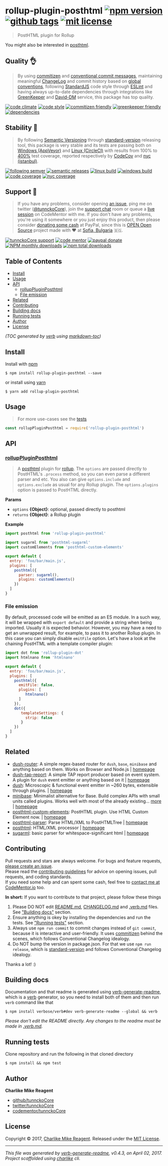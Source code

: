 # rollup-plugin-posthtml [![npm version][npmv-img]][npmv-url] [![github tags][ghtag-img]][ghtag-url] [![mit license][license-img]][license-url]

> PostHTML plugin for Rollup

You might also be interested in [posthtml](https://github.com/posthtml/posthtml).

## Quality 👌

> By using [commitizen][czfriendly-url] and [conventional commit messages][conventional-messages-url], 
maintaining meaningful [ChangeLog][changelogmd-url] 
and commit history based on [global conventions][conventions-url], 
following [StandardJS][standard-url] code style through [ESLint][eslint-url] and
having always up-to-date dependencies through integrations
like [GreenKeeper][gk-integration-url] and [David-DM][daviddm-url] service,
this package has top quality.

[![code climate][codeclimate-img]][codeclimate-url] 
[![code style][standard-img]][standard-url] 
[![commitizen friendly][czfriendly-img]][czfriendly-url] 
[![greenkeeper friendly][gkfriendly-img]][gkfriendly-url] 
[![dependencies][daviddm-deps-img]][daviddm-deps-url] 
<!-- uncomment when need -->
<!-- [![develop deps][daviddm-devdeps-img]][daviddm-devdeps-url] -->

## Stability 💯

> By following [Semantic Versioning][semver-url] through [standard-version][] releasing tool, 
this package is very stable and its tests are passing both on [Windows (AppVeyor)][appveyor-ci-url] 
and [Linux (CircleCI)][circle-ci-url] with results 
from 100% to [400%][absolute-coverage-url] test coverage, reported respectively
by [CodeCov][codecov-coverage-url] and [nyc (istanbul)][nyc-istanbul-url].

[![following semver][following-semver-img]][following-semver-url] 
[![semantic releases][strelease-img]][strelease-url] 
[![linux build][circle-img]][circle-url] 
[![windows build][appveyor-img]][appveyor-url] 
[![code coverage][codecov-img]][codecov-url] 
[![nyc coverage][istanbulcov-img]][istanbulcov-url] 

## Support :clap:

> If you have any problems, consider opening [an issue][open-issue-url],
ping me on twitter ([@tunnckoCore][tunnckocore-twitter-url]),
join the [support chat][supportchat-url] room
or queue a [live session][codementor-url] on CodeMentor with me.
If you don't have any problems, you're using it somewhere or
you just enjoy this product, then please consider [donating some cash][paypalme-url] at PayPal,
since this is [OPEN Open Source][opensource-project-url] project made
with :heart: at [Sofia, Bulgaria][bulgaria-url] 🇧🇬.

[![tunnckoCore support][supportchat-img]][supportchat-url] 
[![code mentor][codementor-img]][codementor-url] 
[![paypal donate][paypalme-img]][paypalme-url] 
[![NPM monthly downloads](https://img.shields.io/npm/dm/rollup-plugin-posthtml.svg?style=flat)](https://npmjs.org/package/rollup-plugin-posthtml) 
[![npm total downloads][downloads-img]][downloads-url] 

## Table of Contents
- [Install](#install)
- [Usage](#usage)
- [API](#api)
  * [rollupPluginPosthtml](#rolluppluginposthtml)
  * [File emission](#file-emission)
- [Related](#related)
- [Contributing](#contributing)
- [Building docs](#building-docs)
- [Running tests](#running-tests)
- [Author](#author)
- [License](#license)

_(TOC generated by [verb](https://github.com/verbose/verb) using [markdown-toc](https://github.com/jonschlinkert/markdown-toc))_

## Install
Install with [npm](https://www.npmjs.com/)

```
$ npm install rollup-plugin-posthtml --save
```

or install using [yarn](https://yarnpkg.com)

```
$ yarn add rollup-plugin-posthtml
```

## Usage
> For more use-cases see the [tests](test.js)

```js
const rollupPluginPosthtml = require('rollup-plugin-posthtml')
```

## API

### [rollupPluginPosthtml](index.js#L45)
> A [posthtml] plugin for [rollup][]. The `options` are passed directly to PostHTML's `.process` method, so you can even parse a different parser and etc. You also can give `options.include` and `options.exclude` as usual for any Rollup plugin. The `options.plugins` option is passed to PostHTML directly.

**Params**

* `options` **{Object}**: optional, passed directly to posthtml    
* `returns` **{Object}**: a Rollup plugin  

**Example**

```js
import posthtml from 'rollup-plugin-posthtml'

import sugarml from 'posthtml-sugarml'
import customElements from 'posthtml-custom-elements'

export default {
  entry: 'foo/bar/main.js',
  plugins: [
    posthtml({
      parser: sugarml(),
      plugins: customElements()
    })
  ]
}
```

### File emission

By default, processed code will be emitted as an ES module. In a such way, it will be wrapped with `export default` and provide a string when being imported. Usually it is expected behavior.
However, you may have a need to get an unwrapped result, for example, to pass it to another Rollup plugin. In this case you can simply disable `emitFile` option.
Let's have a look at the chaining PostHTML with a template compiler plugin:

```js
import dot from 'rollup-plugin-dot'
import htmlnano from 'htmlnano'

export default {
  entry: 'foo/bar/main.js',
  plugins: [
    posthtml({
      emitFile: false,
      plugins: [
         htmlnano()
      ]
    }),
    dot({
       templateSettings: {
         strip: false
       }
    })
  ]
}
```

## Related
- [dush-router](https://www.npmjs.com/package/dush-router): A simple regex-based router for `dush`, `base`, `minibase` and anything based on them. Works on Browser and Node.js | [homepage](https://github.com/tunnckocore/dush-router#readme "A simple regex-based router for `dush`, `base`, `minibase` and anything based on them. Works on Browser and Node.js")
- [dush-tap-report](https://www.npmjs.com/package/dush-tap-report): A simple TAP report producer based on event system. A plugin for `dush` event emitter or anything based on it | [homepage](https://github.com/tunnckocore/dush-tap-report#readme "A simple TAP report producer based on event system. A plugin for `dush` event emitter or anything based on it")
- [dush](https://www.npmjs.com/package/dush): Microscopic & functional event emitter in ~260 bytes, extensible through plugins. | [homepage](https://github.com/tunnckocore/dush#readme "Microscopic & functional event emitter in ~260 bytes, extensible through plugins.")
- [minibase](https://www.npmjs.com/package/minibase): Minimalist alternative for Base. Build complex APIs with small units called plugins. Works well with most of the already existing… [more](https://github.com/node-minibase/minibase#readme) | [homepage](https://github.com/node-minibase/minibase#readme "Minimalist alternative for Base. Build complex APIs with small units called plugins. Works well with most of the already existing [base][] plugins.")
- [posthtml-custom-elements](https://www.npmjs.com/package/posthtml-custom-elements): PostHTML plugin. Use HTML Custom Element now. | [homepage](https://github.com/posthtml/posthtml-custom-elements#readme "PostHTML plugin. Use HTML Custom Element now.")
- [posthtml-parser](https://www.npmjs.com/package/posthtml-parser): Parse HTML/XML to PostHTMLTree | [homepage](https://github.com/posthtml/posthtml-parser#readme "Parse HTML/XML to PostHTMLTree")
- [posthtml](https://www.npmjs.com/package/posthtml): HTML/XML processor | [homepage](https://github.com/posthtml/posthtml "HTML/XML processor")
- [sugarml](https://www.npmjs.com/package/sugarml): basic parser for whitespace-significant html | [homepage](https://github.com/reshape/sugarml "basic parser for whitespace-significant html")

## Contributing
Pull requests and stars are always welcome. For bugs and feature requests, [please create an issue][open-issue-url].  
Please read the [contributing guidelines][contributing-url] for advice on opening issues, pull requests, and coding standards.  
If you need some help and can spent some cash, feel free to [contact me at CodeMentor.io][codementor-url] too.

**In short:** If you want to contribute to that project, please follow these things

1. Please DO NOT edit [README.md](README.md), [CHANGELOG.md][changelogmd-url] and [.verb.md](.verb.md) files. See ["Building docs"](#building-docs) section.
2. Ensure anything is okey by installing the dependencies and run the tests. See ["Running tests"](#running-tests) section.
3. Always use `npm run commit` to commit changes instead of `git commit`, because it is interactive and user-friendly. It uses [commitizen][] behind the scenes, which follows Conventional Changelog idealogy.
4. Do NOT bump the version in package.json. For that we use `npm run release`, which is [standard-version][] and follows Conventional Changelog idealogy.

Thanks a lot! :)

## Building docs
Documentation and that readme is generated using [verb-generate-readme][], which is a [verb][] generator, so you need to install both of them and then run `verb` command like that

```
$ npm install verbose/verb#dev verb-generate-readme --global && verb
```

_Please don't edit the README directly. Any changes to the readme must be made in [.verb.md](.verb.md)._

## Running tests
Clone repository and run the following in that cloned directory

```
$ npm install && npm test
```

## Author
**Charlike Mike Reagent**

+ [github/tunnckoCore](https://github.com/tunnckoCore)
+ [twitter/tunnckoCore](https://twitter.com/tunnckoCore)
+ [codementor/tunnckoCore](https://codementor.io/tunnckoCore)

## License
Copyright © 2017, [Charlike Mike Reagent](https://i.am.charlike.online). Released under the [MIT License](LICENSE).

***

_This file was generated by [verb-generate-readme](https://github.com/verbose/verb-generate-readme), v0.4.3, on April 02, 2017._  
_Project scaffolded using [charlike][] cli._

[always-done]: https://github.com/hybridables/always-done
[async-done]: https://github.com/gulpjs/async-done
[base]: https://github.com/node-base/base
[charlike]: https://github.com/tunnckocore/charlike
[commitizen]: https://github.com/commitizen/cz-cli
[dezalgo]: https://github.com/npm/dezalgo
[once]: https://github.com/isaacs/once
[posthtml]: https://github.com/posthtml/posthtml
[rollup]: https://github.com/rollup/rollup
[standard-version]: https://github.com/conventional-changelog/standard-version
[verb-generate-readme]: https://github.com/verbose/verb-generate-readme
[verb]: https://github.com/verbose/verb

[license-url]: https://github.com/tunnckoCore/rollup-plugin-posthtml/blob/master/LICENSE
[license-img]: https://img.shields.io/npm/l/rollup-plugin-posthtml.svg

[downloads-url]: https://www.npmjs.com/package/rollup-plugin-posthtml
[downloads-img]: https://img.shields.io/npm/dt/rollup-plugin-posthtml.svg

[codeclimate-url]: https://codeclimate.com/github/tunnckoCore/rollup-plugin-posthtml
[codeclimate-img]: https://img.shields.io/codeclimate/github/tunnckoCore/rollup-plugin-posthtml.svg

[circle-url]: https://circleci.com/gh/tunnckoCore/rollup-plugin-posthtml
[circle-img]: https://img.shields.io/circleci/project/github/tunnckoCore/rollup-plugin-posthtml/master.svg?label=linux

[appveyor-url]: https://ci.appveyor.com/project/tunnckoCore/rollup-plugin-posthtml
[appveyor-img]: https://img.shields.io/appveyor/ci/tunnckoCore/rollup-plugin-posthtml/master.svg?label=windows

[codecov-url]: https://codecov.io/gh/tunnckoCore/rollup-plugin-posthtml
[codecov-img]: https://img.shields.io/codecov/c/github/tunnckoCore/rollup-plugin-posthtml/master.svg?label=codecov

[daviddm-deps-url]: https://david-dm.org/tunnckoCore/rollup-plugin-posthtml
[daviddm-deps-img]: https://img.shields.io/david/tunnckoCore/rollup-plugin-posthtml.svg

[daviddm-devdeps-url]: https://david-dm.org/tunnckoCore/rollup-plugin-posthtml?type=dev
[daviddm-devdeps-img]: https://img.shields.io/david/dev/tunnckoCore/rollup-plugin-posthtml.svg

[ghtag-url]: https://github.com/tunnckoCore/rollup-plugin-posthtml/tags
[ghtag-img]: https://img.shields.io/github/tag/tunnckoCore/rollup-plugin-posthtml.svg?label=github%20tag

[npmv-url]: https://www.npmjs.com/package/rollup-plugin-posthtml
[npmv-img]: https://img.shields.io/npm/v/rollup-plugin-posthtml.svg?label=npm%20version

[standard-url]: https://github.com/feross/standard
[standard-img]: https://img.shields.io/badge/code%20style-standard-brightgreen.svg

[paypalme-url]: https://www.paypal.me/tunnckoCore
[paypalme-img]: https://img.shields.io/badge/paypal-donate-brightgreen.svg

[czfriendly-url]: http://commitizen.github.io/cz-cli
[czfriendly-img]: https://img.shields.io/badge/commitizen-friendly-brightgreen.svg

[gkfriendly-url]: https://greenkeeper.io/
[gkfriendly-img]: https://img.shields.io/badge/greenkeeper-friendly-brightgreen.svg

[codementor-url]: https://www.codementor.io/tunnckocore?utm_source=github&utm_medium=button&utm_term=tunnckocore&utm_campaign=github
[codementor-img]: https://img.shields.io/badge/code%20mentor-live%20session-brightgreen.svg

[istanbulcov-url]: https://twitter.com/tunnckoCore/status/841768516965568512
[istanbulcov-img]: https://img.shields.io/badge/istanbul-400%25-brightgreen.svg

[following-semver-url]: http://semver.org
[following-semver-img]: https://img.shields.io/badge/following-semver-brightgreen.svg

[strelease-url]: https://github.com/conventional-changelog/standard-version
[strelease-img]: https://img.shields.io/badge/using-standard%20version-brightgreen.svg

[supportchat-url]: https://gitter.im/tunnckoCore/support
[supportchat-img]: https://img.shields.io/gitter/room/tunnckoCore/support.svg

[bulgaria-url]: https://www.google.bg/search?q=Sofia%2C+Bulgaria "One of the top 10 best places for start-up business in the world, especially in IT technologies"

[changelogmd-url]: https://github.com/tunnckoCore/rollup-plugin-posthtml/blob/master/CHANGELOG.md
[conventions-url]: https://github.com/bcoe/conventional-changelog-standard/blob/master/convention.md
[tunnckocore-twitter-url]: https://twitter.com/tunnckoCore
[opensource-project-url]: http://openopensource.org
[nyc-istanbul-url]: https://istanbul.js.org
[circle-ci-url]: https://circleci.com
[appveyor-ci-url]: https://appveyor.com
[codecov-coverage-url]: https://codecov.io
[semver-url]: http://semver.org
[eslint-url]: http://eslint.org
[conventional-messages-url]: https://github.com/conventional-changelog/conventional-changelog
[gk-integration-url]: https://github.com/integration/greenkeeper
[daviddm-url]: https://david-dm.org
[open-issue-url]: https://github.com/tunnckoCore/rollup-plugin-posthtml/issues/new
[contributing-url]: https://github.com/tunnckoCore/rollup-plugin-posthtml/blob/master/CONTRIBUTING.md
[absolute-coverage-url]: https://github.com/tunnckoCore/rollup-plugin-posthtml/blob/master/package.json

